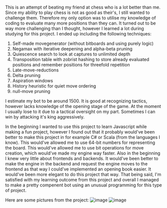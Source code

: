 This is an attempt of beating my friend at chess who is a lot better than me. Since my ability to play chess is not as good as their's, I still wanted to challenge them. Therefore my only option was to utilise my knowledge of coding to evaluate many more positions than they can. It turned out to be way more challenging than I thought, however I learned a lot during studying for this project. I ended up including the following techniques:

1. Self-made movegenerator (without bitboards and using purely logic)
2. Negamax with iterative deepening and alpha-beta pruning
3. Quiescence search to look at captures to unlimited depth
4. Transposition table with zobrist hashing to store already evaluated positions and remember positions for threefold repetition
5. Late-move-reductions
6. Delta pruning
7. Aspiration windows
8. History heuristic for quiet move ordering
9. null-move pruning

I estimate my bot to be around 1500. It is good at recognizing tactics, however lacks knowledge of the opening stage of the game. At the moment I usually lose to it due to a tactical oversight on my part. Sometimes I can win by attacking it's king aggressively.

In the beginning I wanted to use this project to learn Javascript while making a fun project, however I found out that it probably would've been better to make this project in for example C# or Scala (from the languages I know). This would've allowed me to use 64-bit numbers for representing the board. This would've allowed me to use bit operations for move creation, which would've made my engine way faster. Also in the beginning I knew very little about frontends and backends. It would've been better to make the engine in the backend and request the engine moves to the frontend as that way I could've implemented an opening book easier. It would've been more elegant to do this project that way. That being said, I'm satisfied with my learning outcome from this project and overall I managed to make a pretty compenent bot using an unusual programming for this type of project.

Here are some pictures from the project:
![image](https://github.com/naapeli/Aatu-Selkee-coding-projects/assets/130310206/60d64af9-78b2-40db-be9e-3967bcc40826)
![image](https://github.com/naapeli/Aatu-Selkee-coding-projects/assets/130310206/5ce5f4ab-7473-4a6a-b1ff-bdd4c48c5086)
